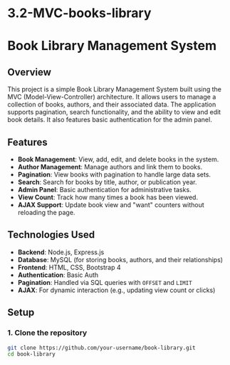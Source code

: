 ﻿# 3.2-MVC-books-library
# Book Library Management System

## Overview

This project is a simple Book Library Management System built using the MVC (Model-View-Controller) architecture. It allows users to manage a collection of books, authors, and their associated data. The application supports pagination, search functionality, and the ability to view and edit book details. It also features basic authentication for the admin panel.

## Features

- **Book Management**: View, add, edit, and delete books in the system.
- **Author Management**: Manage authors and link them to books.
- **Pagination**: View books with pagination to handle large data sets.
- **Search**: Search for books by title, author, or publication year.
- **Admin Panel**: Basic authentication for administrative tasks.
- **View Count**: Track how many times a book has been viewed.
- **AJAX Support**: Update book view and "want" counters without reloading the page.

## Technologies Used

- **Backend**: Node.js, Express.js
- **Database**: MySQL (for storing books, authors, and their relationships)
- **Frontend**: HTML, CSS, Bootstrap 4
- **Authentication**: Basic Auth
- **Pagination**: Handled via SQL queries with `OFFSET` and `LIMIT`
- **AJAX**: For dynamic interaction (e.g., updating view count or clicks)

## Setup

### 1. Clone the repository
```bash
git clone https://github.com/your-username/book-library.git
cd book-library
